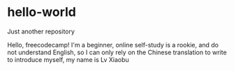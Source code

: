 # hello-world
Just another repository

Hello, freecodecamp!
I'm a beginner, online self-study is a rookie, and do not understand English, so I can only rely on the Chinese translation to write to introduce myself, my name is Lv Xiaobu
